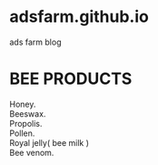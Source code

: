 # adsfarm.github.io
ads farm blog

# BEE PRODUCTS
Honey. <br>
Beeswax. <br>
Propolis. <br>
Pollen. <br>
Royal jelly( bee milk ) <br>
Bee venom. <br>
